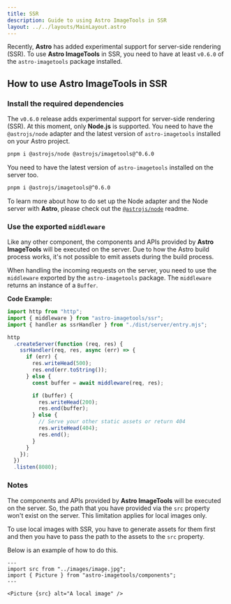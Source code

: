 ```yaml
---
title: SSR
description: Guide to using Astro ImageTools in SSR
layout: ../../layouts/MainLayout.astro
---
```


Recently, **Astro** has added experimental support for server-side rendering (SSR). To use **Astro ImageTools** in SSR, you need to have at least `v0.6.0` of the `astro-imagetools` package installed.

## How to use Astro ImageTools in SSR

### Install the required dependencies

The `v0.6.0` release adds experimental support for server-side rendering (SSR). At this moment, only **Node.js** is supported. You need to have the `@astrojs/node` adapter and the latest version of `astro-imagetools` installed on your Astro project.

```bash
pnpm i @astrojs/node @astrojs/imagetools@^0.6.0
```

You need to have the latest version of `astro-imagetools` installed on the server too.

```bash
pnpm i @astrojs/imagetools@^0.6.0
```

To learn more about how to do set up the Node adapter and the Node server with **Astro**, please check out the [`@astrojs/node`](https://www.npmjs.com/package/@astrojs/node) readme.

### Use the exported `middleware`

Like any other component, the components and APIs provided by **Astro ImageTools** will be executed on the server. Due to how the Astro build process works, it's not possible to emit assets during the build process.

When handling the incoming requests on the server, you need to use the `middleware` exported by the `astro-imagetools` package. The `middleware` returns an instance of a `Buffer`.

**Code Example:**

```js
import http from "http";
import { middleware } from "astro-imagetools/ssr";
import { handler as ssrHandler } from "./dist/server/entry.mjs";

http
  .createServer(function (req, res) {
    ssrHandler(req, res, async (err) => {
      if (err) {
        res.writeHead(500);
        res.end(err.toString());
      } else {
        const buffer = await middleware(req, res);

        if (buffer) {
          res.writeHead(200);
          res.end(buffer);
        } else {
          // Serve your other static assets or return 404
          res.writeHead(404);
          res.end();
        }
      }
    });
  })
  .listen(8080);
```

### Notes

The components and APIs provided by **Astro ImageTools** will be executed on the server. So, the path that you have provided via the `src` property won't exist on the server. This limitation applies for local images only.

To use local images with SSR, you have to generate assets for them first and then you have to pass the path to the assets to the `src` property.

Below is an example of how to do this.

```astro
---
import src from "../images/image.jpg";
import { Picture } from "astro-imagetools/components";
---

<Picture {src} alt="A local image" />
```
